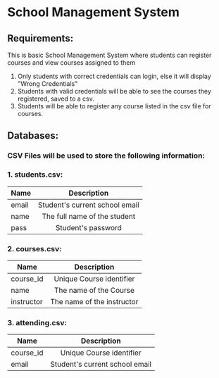 # School Management System

## Requirements:
This is basic School Management System where students can register courses and view courses assigned to them
1. Only students with correct credentials can login, else it will display "Wrong Credentials"
2. Students with valid credentials will be able to see the courses they registered, saved to a csv.
3. Students will be able to register any course listed in the csv file for courses.

## Databases:
### CSV Files will be used to store the following information:
### 1. students.csv: 

| Name          | Description                    |
| ------------- |:------------------------------:|
| email         | Student's current school email |
| name          | The full name of the student   |
| pass          | Student's password             |

### 2. courses.csv: 

| Name          | Description                    |
| ------------- |:------------------------------:|
| course_id     | Unique Course identifier       |
| name          | The name of the Course         |
| instructor    | The name of the instructor     |

### 3. attending.csv: 

| Name          | Description                    |
| ------------- |:------------------------------:|
| course_id     | Unique Course identifier       |
| email         | Student's current school email |




